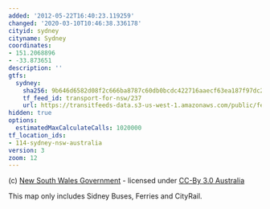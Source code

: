 ```yaml
---
added: '2012-05-22T16:40:23.119259'
changed: '2020-03-10T10:46:38.336178'
cityid: sydney
cityname: Sydney
coordinates:
- 151.2068896
- -33.873651
description: ''
gtfs:
  sydney:
    sha256: 9b646d6582d08f2c666ba8787c60db0bcdc422716aaecf63ea187f97dc22a281
    tf_feed_id: transport-for-nsw/237
    url: https://transitfeeds-data.s3-us-west-1.amazonaws.com/public/feeds/transport-for-nsw/237/20170613/gtfs.zip
hidden: true
options:
  estimatedMaxCalculateCalls: 1020000
tf_location_ids:
- 114-sydney-nsw-australia
version: 3
zoom: 12
---
```


(c) [New South Wales Government](http://www.131500.com.au/transport-data-exchange-program/transport-data-exchange-program/131500-transport-data) - licensed under [CC-By 3.0 Australia](http://www.131500.com.au/transport-data-exchange-program/upload/docs/tdx-data-licence-agreement-august-2011.pdf)

This map only includes Sidney Buses, Ferries and CityRail.
